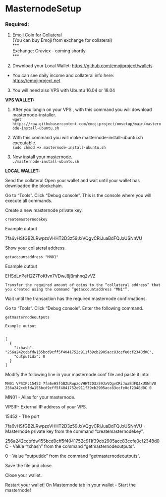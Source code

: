 # MasternodeSetup

### Required:

1. Emoji Coin for Collateral <br>
(You can buy Emoji from exchange for collateral) <br>
*** <br>
Exchange: Graviex - coming shortly
<br>***

2. Download your Local Wallet: https://github.com/emojiproject/wallets

- You can see daily income and collateral info here: https://emojiproject.net


3. You will need also VPS with Ubuntu 16.04 or 18.04

**VPS WALLET:**

1. After you longin on your VPS , with this command you will download masternode-installer.   
`wget https://raw.githubusercontent.com/emojiproject/mnsetup/main/masternode-install-ubuntu.sh`  
 

2. With this command you will make masternode-install-ubuntu.sh executable.  
`sudo chmod +x masternode-install-ubuntu.sh` <br>



3. Now install your masternode.  
`./masternode-install-ubuntu.sh`




**LOCAL WALLET:**

Send the collateral
Open your wallet and wait until your wallet has downloaded the blockchain.

Go to “Tools”.
Click “Debug console”.
This is the console where you will execute all commands.

Create a new masternode private key.

```
createmasternodekey
```

Example output

7fa6vHSfGB2LRwpzoVHHT2D3z59JxVQgvCRiJuaBdFQJxUSNhVU

Show your collateral address.
```
getaccountaddress "MN01"
```

Example output

EHSdLnPeH2Z7FoKfvn7VDwJ8jBmhnq2vVZ
```
Transfer the required amount of coins to the “collateral address” that you created using the command “getaccountaddress "MN1"”.
```
Wait until the transaction has the required masternode confirmations.

Go to “Tools”.
Click “Debug console”.
Enter the following command.
```
getmasternodeoutputs
```
```
Example output


[
  {
    "txhash": "256a242ccbfdw155bcd9cff5f4041752c911f39cb2905acc83ccfe0cf2348d0C",
    "outputidx": 0
  }
]
```

Modify the following line in your masternode.conf file and paste it into:
```
MN01 VPSIP:15452 7fa6vHSfGB2LRwpzoVHHT2D3z59JxVQgvCRiJuaBdFQJxUSNhVU 256a242ccbfdw155bcd9cff5f4041752c911f39cb2905acc83ccfe0cf2348d0C 0
```
MN01 - Alias for your masternode.

VPSIP- External IP address of your VPS.

15452 - The port  

7fa6vHSfGB2LRwpzoVHHT2D3z59JxVQgvCRiJuaBdFQJxUSNhVU - Masternode private key from the command “createmasternodekey”.

256a242ccbfdw155bcd9cff5f4041752c911f39cb2905acc83ccfe0cf2348d0C - Value “txhash” from the command “getmasternodeoutputs”.

0 - Value “outputidx” from the command “getmasternodeoutputs”.


Save the file and close.

Close your wallet.

Restart your wallet! 
On Masternode tab in your wallet - Start the masternode!
